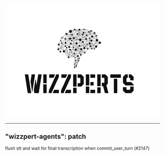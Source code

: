 ![Wizzpert Logo](wizzpert-plugins/assets/logo.png)

---
"wizzpert-agents": patch
---

flush stt and wait for final transcription when commit_user_turn (#2147)
